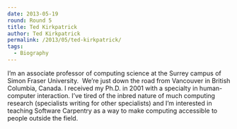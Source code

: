 ```yaml
---
date: 2013-05-19
round: Round 5
title: Ted Kirkpatrick
author: Ted Kirkpatrick
permalink: /2013/05/ted-kirkpatrick/
tags:
  - Biography
---
```

I&#8217;m an associate professor of computing science at the Surrey campus of Simon Fraser University.  We&#8217;re just down the road from Vancouver in British Columbia, Canada. I received my Ph.D. in 2001 with a specialty in human-computer interaction. I&#8217;ve tired of the inbred nature of much computing research (specialists writing for other specialists) and I&#8217;m interested in teaching Software Carpentry as a way to make computing accessible to people outside the field.
